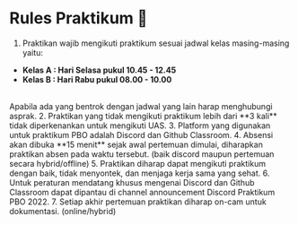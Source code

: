 # Rules Praktikum 📃

1. Praktikan wajib mengikuti praktikum sesuai jadwal kelas masing-masing yaitu:
  - **Kelas A : Hari Selasa pukul 10.45 - 12.45**
  - **Kelas B : Hari Rabu pukul 08.00 - 10.00**
  <br>
  Apabila ada yang bentrok dengan jadwal yang lain harap menghubungi asprak.
2. Praktikan yang tidak mengikuti praktikum lebih dari **3 kali** tidak diperkenankan untuk mengikuti UAS.
3. Platform yang digunakan untuk praktikum PBO adalah Discord dan Github Classroom.
4. Absensi akan dibuka **15 menit** sejak awal pertemuan dimulai, diharapkan praktikan absen pada waktu tersebut. (baik discord maupun pertemuan secara hybrid/offline)
5. Praktikan diharap dapat mengikuti praktikum dengan baik, tidak menyontek, dan menjaga kerja sama yang sehat.
6. Untuk peraturan mendatang khusus mengenai Discord dan Github Classroom dapat dipantau di channel announcement Discord Praktikum PBO 2022.
7. Setiap akhir pertemuan praktikan diharap on-cam untuk dokumentasi. (online/hybrid)